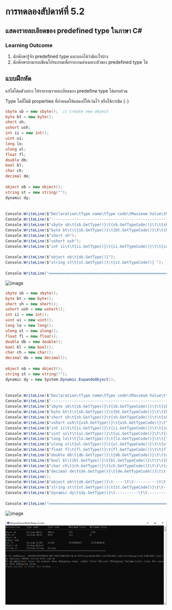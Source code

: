# การทดลองสัปดาห์ที่ 5.2 #
## แสดงรายละเอียดของ predefined type ในภาษา C#  ##


### Learning Outcome ###
1. นักศึกษารู้จัก predefined type และบอกได้ว่ามีอะไรบ้าง
2. นักศึกษาสามารถเขียนโปรแกรมเพื่อรายงานค่าเฉพาะตัวของ predefined type ได้

## แบบฝึกหัด ##

แก้ไขโค้ดตัวอย่าง ให้รายงานรายละเอียดของ predefine type ได้ครบถ้วน

Type ใดที่ไม่มี properties ที่กำหนดให้แสดงก็ให้เว้นไว้ หรือใช้การขีด (`-`)
```cs
sbyte sb = new sbyte();  // create new object
byte bt = new byte();
short sh;                 
ushort ush;
int ii = new int();
uint ui;
long lo;
ulong ul;
float fl;
double db;
bool bl;
char ch;
decimal de;

object ob = new object();
string st = new string("");
dynamic dy;


Console.WriteLine($"Declaration\tType name\tType code\tMaximum Value\tMinimum Value");
Console.WriteLine($"----------------------------------------------------------------------------");
Console.WriteLine($"sbyte sb\t{sb.GetType()}\t{sb.GetTypeCode()}\t\t{sbyte.MaxValue}\t\t{sbyte.MinValue}");
Console.WriteLine($"byte bt\t\t{sb.GetType()}\t{bt.GetTypeCode()}\t\t{byte.MaxValue}\t\t{byte.MinValue}");
Console.WriteLine($"short sh");
Console.WriteLine($"ushort ush");
Console.WriteLine($"int ii\t\t{ii.GetType()}\t{ii.GetTypeCode()}\t\t{int.MaxValue}\t{int.MinValue} ");

Console.WriteLine($"object ob\t{ob.GetType()}");
Console.WriteLine($"string st\t{st.GetType()}\t{st.GetTypeCode()} ");

Console.WriteLine("============================================================================");

```
![image](https://user-images.githubusercontent.com/115066405/236608149-58b90623-a349-47cd-80db-2a2b14f32fa9.png)
```cs
sbyte sb = new sbyte();
byte bt = new byte();
short sh = new short();
ushort ush = new ushort();
int ii = new int();
uint ui = new uint(); 
long lo = new long();  
ulong ul = new ulong(); 
float fl = new float();
double db = new double();
bool bl = new bool();
char ch = new char();
decimal de = new decimal();

object ob = new object();
string st = new string("");
dynamic dy = new System.Dynamic.ExpandoObject();


Console.WriteLine($"Declaration\tType name\tType code\tMaximum Value\t\tMinimum Value");
Console.WriteLine($"------------------------------------------------------------------------------------------------------------------");
Console.WriteLine($"sbyte sb\t{sb.GetType()}\t{sb.GetTypeCode()}\t\t{sbyte.MaxValue}\t\t\t{sbyte.MinValue}");
Console.WriteLine($"byte bt\t\t{sb.GetType()}\t{bt.GetTypeCode()}\t\t{byte.MaxValue}\t\t\t{byte.MinValue}");
Console.WriteLine($"short sh\t{sh.GetType()}\t{sh.GetTypeCode()}\t\t{short.MaxValue}\t\t\t{short.MinValue}");
Console.WriteLine($"ushort ush\t{ush.GetType()}\t{ush.GetTypeCode()}\t\t{ushort.MaxValue}\t\t\t{ushort.MinValue}");
Console.WriteLine($"int ii\t\t{ii.GetType()}\t{ii.GetTypeCode()}\t\t{int.MaxValue}\t\t{int.MinValue} ");
Console.WriteLine($"uint ui\t\t{ui.GetType()}\t{ui.GetTypeCode()}\t\t{uint.MaxValue}\t\t{uint.MinValue}");
Console.WriteLine($"long lo\t\t{lo.GetType()}\t{lo.GetTypeCode()}\t\t{long.MaxValue}\t{long.MinValue}");
Console.WriteLine($"ulong ul\t{ul.GetType()}\t{ul.GetTypeCode()}\t\t{ulong.MaxValue}\t{ulong.MinValue}");
Console.WriteLine($"float fl\t{fl.GetType()}\t{fl.GetTypeCode()}\t\t{float.MaxValue}\t\t{float.MinValue}");
Console.WriteLine($"double db\t{db.GetType()}\t{db.GetTypeCode()}\t\t{double.MaxValue}\t{double.MinValue}");
Console.WriteLine($"bool bl\t{bl.GetType()}\t{bl.GetTypeCode()}\t\t\t{bool.TrueString}\t\t\t{bool.FalseString}");
Console.WriteLine($"char ch\t{ch.GetType()}\t{ch.GetTypeCode()}\t\t\t{char.MaxValue}\t\t{char.MinValue}");
Console.WriteLine($"decimal de\t{de.GetType()}\t{de.GetTypeCode()}\t\t{decimal.MaxValue}\t{decimal.MinValue}");
Console.WriteLine();
Console.WriteLine($"object ob\t{ob.GetType()}\t-----\t\t----------\t\t----------");
Console.WriteLine($"string st\t{st.GetType()}\t{st.GetTypeCode()}\t\t----------\t\t----------");
Console.WriteLine($"dynamic dy\t{dy.GetType()}\t----------\t\t----------");

Console.WriteLine("==================================================================================================================");

```
![image](https://user-images.githubusercontent.com/115066405/236608215-c5447877-d783-4bf2-b6f6-a6e33bb77dce.png)

![](./Pictures/Lab5_2_Pic1.png)
